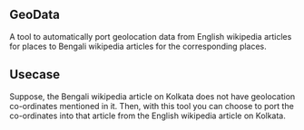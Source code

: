 GeoData
-------

A tool to automatically port geolocation data from English wikipedia articles for places to Bengali wikipedia articles for the corresponding places.

Usecase
-------

Suppose, the Bengali wikipedia article on Kolkata does not have geolocation co-ordinates mentioned in it. Then, with this tool you can choose to port the co-ordinates into that article from the English wikipedia article on Kolkata.
